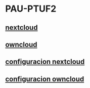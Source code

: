 # PAU-PTUF2

## [nextcloud](/nextcloud/README.md)

## [owncloud](/owncloud/README.md)

## [configuracion nextcloud](/configuracion-nextcloud/README.md)

## [configuracion owncloud](/configuracion-owncloud/README.md)